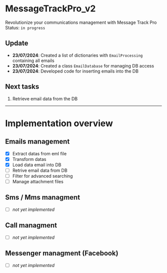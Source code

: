 # MessageTrackPro_v2
Revolutionize your communications management with Message Track Pro<br>
Status: `in progress`<br>

## Update
- **23/07/2024**: Created a list of dictionaries with `EmailProcessing` containing all emails
- **23/07/2024**: Created a class `EmailDatabase` for managing DB access
- **23/07/2024**: Developed code for inserting emails into the DB


## Next tasks
1. Retrieve email data from the DB
_____________________________________________________________________
# Implementation overview
## Emails management
- [X] Extract datas from eml file
- [X] Transform datas
- [X] Load data email into DB
- [ ] Retrive email data from DB
- [ ] Filter for advanced searching
- [ ] Manage attachment files

## Sms / Mms managment
- [ ] *not yet implemented*

## Call managment
- [ ] *not yet implemented*

## Messenger managment (Facebook)
- [ ] *not yet implemented*